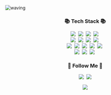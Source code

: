 ![waving](https://capsule-render.vercel.app/api?type=waving&height=200&fontAlign=30&fontAlignY=40&color=c4e0e5&text=Park%20Dasol&fontColor=4ca1af)


<h3 align="center">📚 Tech Stack 📚</h3>
<p align="center">
<img src="https://img.shields.io/badge/Python-3766AB?style=flat-square&logo=Python&logoColor=white"/></a>&nbsp 
  <img src="https://img.shields.io/badge/Javascript-ffb13b?style=flat-square&logo=javascript&logoColor=white"/></a>&nbsp 
<img src="https://img.shields.io/badge/HTML5-E34F26?style=flat-square&logo=html5&logoColor=white"/></a>&nbsp 
<img src="https://img.shields.io/badge/CSS3-1572B6?style=flat-square&logo=CSS3&logoColor=white"/></a>&nbsp 
  <br>
<img src="https://img.shields.io/badge/React Native-61DAFB?style=flat-square&logo=React&logoColor=white&link="/>&nbsp
<img src="https://img.shields.io/badge/React-61DAFB?style=flat-square&logo=React&logoColor=white&link="/>&nbsp
<img src="https://img.shields.io/badge/Vue.js-4FC08D?style=flat-square&logo=Vue.js&logoColor=white&link="/>&nbsp
  <img src="https://img.shields.io/badge/Django-092E20?style=flat-square&logo=Django&logoColor=white"/></a>&nbsp
  <br>
<img src="https://img.shields.io/badge/Redux-764ABC?style=flat-square&logo=Redux&logoColor=white&link="/></a>&nbsp
<img src="https://img.shields.io/badge/Firebaase-FFCA28?style=flat-square&logo=Firebase&logoColor=white&link="/></a>&nbsp
   <img src="https://img.shields.io/badge/Mysql-E6B91E?style=flat-square&logo=MySql&logoColor=white"/></a>&nbsp 
 <img src="https://img.shields.io/badge/SQLite-003B57?style=flat-square&logo=SQLite&logoColor=white&link="/></a>&nbsp
<img src="https://img.shields.io/badge/Amazon AWS-232F3E?style=flat-square&logo=amazon%20AWS&logoColor=white&link="/></a>&nbsp
 <br>
<img src="https://img.shields.io/badge/Swagger-85EA2D?style=flat-square&logo=Swagger&logoColor=white&link="/></a>&nbsp
<img src="https://img.shields.io/badge/Jira-0052CC?style=flat-square&logo=Jira%20Software&logoColor=white&link="/></a>&nbsp
   <img src="https://img.shields.io/badge/Git-F05032?style=flat-square&logo=Git&logoColor=white"/></a>&nbsp 




<h3 align="center">🌈 Follow Me 🌈</h3>
<p align="center">
  <a href="https://www.instagram.com/imdasolpark/"><img src="https://img.shields.io/badge/Instagram-E4405F?style=flat-square&logo=Instagram&logoColor=white&link=https://www.instagram.com/imdasolpark/"/></a>&nbsp
  <a href="mailto:dev.dasolpark@gmail.com"><img src="https://img.shields.io/badge/Gmail-d14836?style=flat-square&logo=Gmail&logoColor=white&link=kimhyein7110@gmail.com"/></a>
</p>



<p align="center">
    <img src="https://github-readme-stats.vercel.app/api?username=Park-Dasol&show_icons=true&theme=graywhite&count_private=true"/></a>
</p>


<!--
**Park-Dasol/Park-Dasol** is a ✨ _special_ ✨ repository because its `README.md` (this file) appears on your GitHub profile.

Here are some ideas to get you started:

- 🔭 I’m currently working on ...
- 🌱 I’m currently learning ...
- 👯 I’m looking to collaborate on ...
- 🤔 I’m looking for help with ...
- 💬 Ask me about ...
- 📫 How to reach me: ...
- 😄 Pronouns: ...
- ⚡ Fun fact: ...
-->

